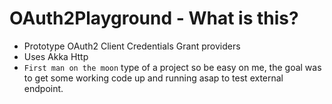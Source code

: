 # OAuth2Playground - What is this?
- Prototype OAuth2 Client Credentials Grant providers
- Uses Akka Http
- `First man on the moon` type of a project so be easy on me, the goal was to get some working code up and running asap to test external endpoint.
